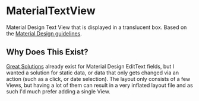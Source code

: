 # MaterialTextView
Material Design Text View that is displayed in a translucent box.  Based on the [Material Design guidelines](https://material.io/design/components/text-fields.html#usage).

## Why Does This Exist?
[Great Solutions](https://github.com/HITGIF/TextFieldBoxes) already exist for Material Design EditText fields, but I wanted a solution for static data, or data that only gets changed via an action (such as a click, or date selection).  The layout only consists of a few Views, but having a lot of them can result in a very inflated layout file and as such I'd much prefer adding a single View.
